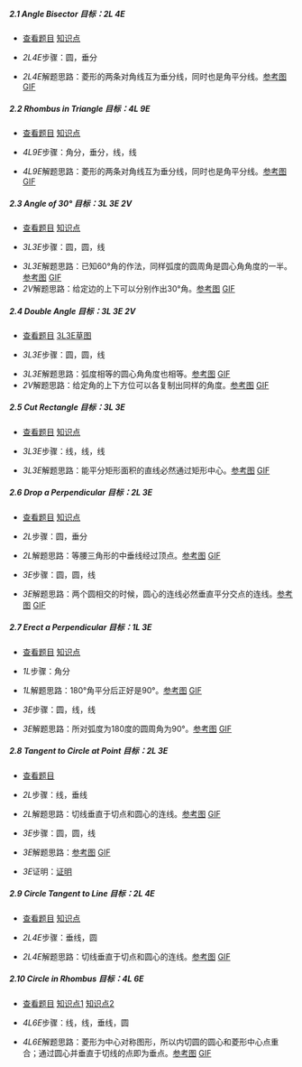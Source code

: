 ##### 2.1 Angle Bisector *目标：2L 4E*
- [查看题目](https://cdn.jsdelivr.net/gh/MathsFans/Euclidea/images/level/bisect-angle.png) [知识点](https://cdn.jsdelivr.net/gh/MathsFans/Euclidea/images/hints/Fact-Isosceles.png) 
+ *2L4E*步骤：圆，垂分
- *2L4E*解题思路：菱形的两条对角线互为垂分线，同时也是角平分线。[参考图](https://cdn.jsdelivr.net/gh/MathsFans/Euclidea/solved/2.1.2L4E.png) [GIF](https://cdn.jsdelivr.net/gh/MathsFans/Euclidea/GIF/2.1.2L4E.gif)


##### 2.2 Rhombus in Triangle *目标：4L 9E*
- [查看题目](https://cdn.jsdelivr.net/gh/MathsFans/Euclidea/images/level/rhombus-in-triangle.png) [知识点](https://cdn.jsdelivr.net/gh/MathsFans/Euclidea/images/hints/Fact-RhombusDiagonals.png) 
+ *4L9E*步骤：角分，垂分，线，线
- *4L9E*解题思路：菱形的两条对角线互为垂分线，同时也是角平分线。[参考图](https://cdn.jsdelivr.net/gh/MathsFans/Euclidea/solved/2.2.4L9E.png) [GIF](https://cdn.jsdelivr.net/gh/MathsFans/Euclidea/GIF/2.2.4L9E.gif)


##### 2.3 Angle of 30° *目标：3L 3E 2V*
- [查看题目](https://cdn.jsdelivr.net/gh/MathsFans/Euclidea/images/level/angle30.png) [知识点](https://cdn.jsdelivr.net/gh/MathsFans/Euclidea/images/hints/Fact-CentralAngle.png) 
+ *3L3E*步骤：圆，圆，线
- *3L3E*解题思路：已知60°角的作法，同样弧度的圆周角是圆心角角度的一半。[参考图](https://cdn.jsdelivr.net/gh/MathsFans/Euclidea/solved/2.3.3L3E.png) [GIF](https://cdn.jsdelivr.net/gh/MathsFans/Euclidea/GIF/2.3.3L3E.gif)
- *2V*解题思路：给定边的上下可以分别作出30°角。[参考图](https://cdn.jsdelivr.net/gh/MathsFans/Euclidea/solved/2.3.2V.png) [GIF](https://cdn.jsdelivr.net/gh/MathsFans/Euclidea/GIF/2.3.2V.gif)


##### 2.4 Double Angle *目标：3L 3E 2V*
- [查看题目](https://cdn.jsdelivr.net/gh/MathsFans/Euclidea/images/level/double-angle.png) [3L3E草图](https://cdn.jsdelivr.net/gh/MathsFans/Euclidea/images/hints/Draft-DoubleAngle.png) 
+ *3L3E*步骤：圆，圆，线
- *3L3E*解题思路：弧度相等的圆心角角度也相等。[参考图](https://cdn.jsdelivr.net/gh/MathsFans/Euclidea/solved/2.4.3L3E.png) [GIF](https://cdn.jsdelivr.net/gh/MathsFans/Euclidea/GIF/2.4.3L3E.gif)
- *2V*解题思路：给定角的上下方位可以各复制出同样的角度。[参考图](https://cdn.jsdelivr.net/gh/MathsFans/Euclidea/solved/2.4.2V.png) [GIF](https://cdn.jsdelivr.net/gh/MathsFans/Euclidea/GIF/2.4.2V.gif)


##### 2.5 Cut Rectangle *目标：3L 3E*
- [查看题目](https://cdn.jsdelivr.net/gh/MathsFans/Euclidea/images/level/cut-rectangle.png) [知识点](https://cdn.jsdelivr.net/gh/MathsFans/Euclidea/images/hints/Fact-RectCenter.png) 
+ *3L3E*步骤：线，线，线
- *3L3E*解题思路：能平分矩形面积的直线必然通过矩形中心。[参考图](https://cdn.jsdelivr.net/gh/MathsFans/Euclidea/solved/2.5.3L3E.png) [GIF](https://cdn.jsdelivr.net/gh/MathsFans/Euclidea/GIF/2.5.3L3E.gif)


##### 2.6 Drop a Perpendicular *目标：2L 3E*
- [查看题目](https://cdn.jsdelivr.net/gh/MathsFans/Euclidea/images/level/drop-perp.png) [知识点](https://cdn.jsdelivr.net/gh/MathsFans/Euclidea/images/hints/Fact-MirrorSymmetry.png) 
+ *2L*步骤：圆，垂分
- *2L*解题思路：等腰三角形的中垂线经过顶点。[参考图](https://cdn.jsdelivr.net/gh/MathsFans/Euclidea/solved/2.6.2L.png) [GIF](https://cdn.jsdelivr.net/gh/MathsFans/Euclidea/GIF/2.6.2L.gif)
+ *3E*步骤：圆，圆，线
- *3E*解题思路：两个圆相交的时候，圆心的连线必然垂直平分交点的连线。[参考图](https://cdn.jsdelivr.net/gh/MathsFans/Euclidea/solved/2.6.3E.png) [GIF](https://cdn.jsdelivr.net/gh/MathsFans/Euclidea/GIF/2.6.3E.gif)


##### 2.7 Erect a Perpendicular *目标：1L 3E*
- [查看题目](https://cdn.jsdelivr.net/gh/MathsFans/Euclidea/images/level/erect-perp.png) [知识点](https://cdn.jsdelivr.net/gh/MathsFans/Euclidea/images/hints/Fact-Thales90.png) 
+ *1L*步骤：角分
- *1L*解题思路：180°角平分后正好是90°。[参考图](https://cdn.jsdelivr.net/gh/MathsFans/Euclidea/solved/2.7.1L.png) [GIF](https://cdn.jsdelivr.net/gh/MathsFans/Euclidea/GIF/2.7.1L.gif)
+ *3E*步骤：圆，线，线
- *3E*解题思路：所对弧度为180度的圆周角为90°。[参考图](https://cdn.jsdelivr.net/gh/MathsFans/Euclidea/solved/2.7.3E.png) [GIF](https://cdn.jsdelivr.net/gh/MathsFans/Euclidea/GIF/2.7.3E.gif)


##### 2.8 Tangent to Circle at Point *目标：2L 3E*
- [查看题目](https://cdn.jsdelivr.net/gh/MathsFans/Euclidea/images/level/tangent1.png) 
+ *2L*步骤：线，垂线
- *2L*解题思路：切线垂直于切点和圆心的连线。[参考图](https://cdn.jsdelivr.net/gh/MathsFans/Euclidea/solved/2.8.2L.png) [GIF](https://cdn.jsdelivr.net/gh/MathsFans/Euclidea/GIF/2.8.2L.gif)
+ *3E*步骤：圆，圆，线
- *3E*解题思路：[参考图](https://cdn.jsdelivr.net/gh/MathsFans/Euclidea/solved/2.8.3E.png) [GIF](https://cdn.jsdelivr.net/gh/MathsFans/Euclidea/GIF/2.8.3E.gif)
+ *3E*证明：[证明](https://cdn.jsdelivr.net/gh/MathsFans/Euclidea/proof/2.8.3E.png)

##### 2.9 Circle Tangent to Line *目标：2L 4E*
- [查看题目](https://cdn.jsdelivr.net/gh/MathsFans/Euclidea/images/level/circle-tangent-l.png) [知识点](https://cdn.jsdelivr.net/gh/MathsFans/Euclidea/images/hints/Fact-Tangent.png)
+ *2L4E*步骤：垂线，圆
- *2L4E*解题思路：切线垂直于切点和圆心的连线。[参考图](https://cdn.jsdelivr.net/gh/MathsFans/Euclidea/solved/2.9.2L4E.png) [GIF](https://cdn.jsdelivr.net/gh/MathsFans/Euclidea/GIF/2.9.2L4E.gif)


##### 2.10 Сircle in Rhombus *目标：4L 6E*
- [查看题目](https://cdn.jsdelivr.net/gh/MathsFans/Euclidea/images/level/circle-in-rhombus.png) [知识点1](https://cdn.jsdelivr.net/gh/MathsFans/Euclidea/images/hints/Fact-RhombusDiagonals.png) [知识点2](https://cdn.jsdelivr.net/gh/MathsFans/Euclidea/images/hints/Fact-Tangent.png)
+ *4L6E*步骤：线，线，垂线，圆
- *4L6E*解题思路：菱形为中心对称图形，所以内切圆的圆心和菱形中心点重合；通过圆心并垂直于切线的点即为垂点。[参考图](https://cdn.jsdelivr.net/gh/MathsFans/Euclidea/solved/2.10.4L6E.png) [GIF](https://cdn.jsdelivr.net/gh/MathsFans/Euclidea/GIF/2.10.4L6E.gif)


